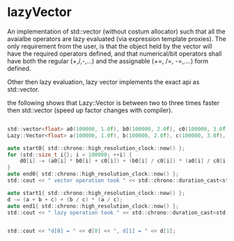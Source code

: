 # lazyVector
An implementation of std::vector (without costum allocator) such that all the avaialbe operators are lazy evaluated (via expression template proxies).
The only requirement from the user, is that the object held by the vector will have the required operators defined,
and that numerical/bit operators shall have both the regular (+,/,-,...) and the assignable (+=, /=, -=,....) form defined.

Other then lazy evaluation, lazy vector implements the exact api as std::vector.

the following shows that Lazy::Vector is between two to three times faster then std::vector (speed up factor changes with compiler).

```c  

std::vector<float> a0(100000, 1.0f), b0(100000, 2.0f), c0(100000, 3.0f), d0(100000, 4.0);
Lazy::Vector<float> a(100000, 1.0f), b(100000, 2.0f), c(100000, 3.0f), d(100000, 4.0);

auto start0{ std::chrono::high_resolution_clock::now() };
for (std::size_t i{}; i < 100000; ++i) {
    d0[i] -= (a0[i] * b0[i] + c0[i]) + (b0[i] / c0[i]) * (a0[i] / c0[i]);
}
auto end0{ std::chrono::high_resolution_clock::now() };
std::cout << " vector operation took " << std::chrono::duration_cast<std::chrono::microseconds>(end0 - start0).count() << ".\n";

auto start1{ std::chrono::high_resolution_clock::now() };
d -= (a + b + c) + (b / c) * (a / c);
auto end1{ std::chrono::high_resolution_clock::now() };
std::cout << " lazy operation took " << std::chrono::duration_cast<std::chrono::microseconds>(end1 - start1).count() << ".\n";


std::cout << "d[0] = " << d[0] << ", d[1] = " << d[1];
```
